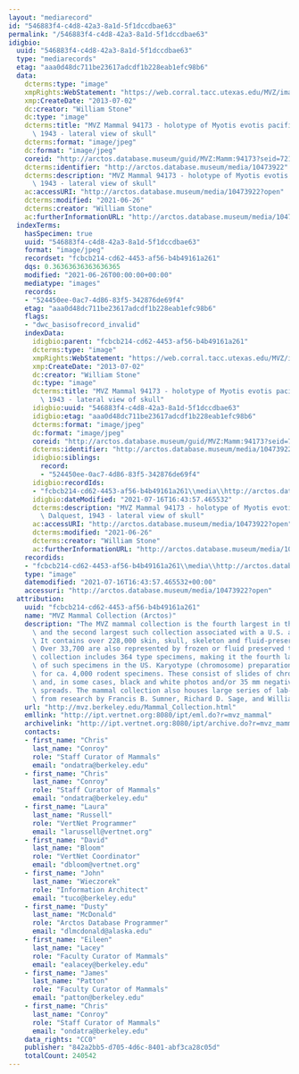 ```yaml
---
layout: "mediarecord"
id: "546883f4-c4d8-42a3-8a1d-5f1dccdbae63"
permalink: "/546883f4-c4d8-42a3-8a1d-5f1dccdbae63"
idigbio:
  uuid: "546883f4-c4d8-42a3-8a1d-5f1dccdbae63"
  type: "mediarecords"
  etag: "aaa0d48dc711be23617adcdf1b228eab1efc98b6"
  data:
    dcterms:type: "image"
    xmpRights:WebStatement: "https://web.corral.tacc.utexas.edu/MVZ/images/MVZ_img/images/jpg/img_16692.jpg"
    xmp:CreateDate: "2013-07-02"
    dc:creator: "William Stone"
    dc:type: "image"
    dcterms:title: "MVZ Mammal 94173 - holotype of Myotis evotis pacificus Dalquest,\
      \ 1943 - lateral view of skull"
    dcterms:format: "image/jpeg"
    dc:format: "image/jpeg"
    coreid: "http://arctos.database.museum/guid/MVZ:Mamm:94173?seid=721574"
    dcterms:identifier: "http://arctos.database.museum/media/10473922"
    dcterms:description: "MVZ Mammal 94173 - holotype of Myotis evotis pacificus Dalquest,\
      \ 1943 - lateral view of skull"
    ac:accessURI: "http://arctos.database.museum/media/10473922?open"
    dcterms:modified: "2021-06-26"
    dcterms:creator: "William Stone"
    ac:furtherInformationURL: "http://arctos.database.museum/media/10473922"
  indexTerms:
    hasSpecimen: true
    uuid: "546883f4-c4d8-42a3-8a1d-5f1dccdbae63"
    format: "image/jpeg"
    recordset: "fcbcb214-cd62-4453-af56-b4b49161a261"
    dqs: 0.36363636363636365
    modified: "2021-06-26T00:00:00+00:00"
    mediatype: "images"
    records:
    - "524450ee-0ac7-4d86-83f5-342876de69f4"
    etag: "aaa0d48dc711be23617adcdf1b228eab1efc98b6"
    flags:
    - "dwc_basisofrecord_invalid"
    indexData:
      idigbio:parent: "fcbcb214-cd62-4453-af56-b4b49161a261"
      dcterms:type: "image"
      xmpRights:WebStatement: "https://web.corral.tacc.utexas.edu/MVZ/images/MVZ_img/images/jpg/img_16692.jpg"
      xmp:CreateDate: "2013-07-02"
      dc:creator: "William Stone"
      dc:type: "image"
      dcterms:title: "MVZ Mammal 94173 - holotype of Myotis evotis pacificus Dalquest,\
        \ 1943 - lateral view of skull"
      idigbio:uuid: "546883f4-c4d8-42a3-8a1d-5f1dccdbae63"
      idigbio:etag: "aaa0d48dc711be23617adcdf1b228eab1efc98b6"
      dcterms:format: "image/jpeg"
      dc:format: "image/jpeg"
      coreid: "http://arctos.database.museum/guid/MVZ:Mamm:94173?seid=721574"
      dcterms:identifier: "http://arctos.database.museum/media/10473922"
      idigbio:siblings:
        record:
        - "524450ee-0ac7-4d86-83f5-342876de69f4"
      idigbio:recordIds:
      - "fcbcb214-cd62-4453-af56-b4b49161a261\\media\\http://arctos.database.museum/media/10473922"
      idigbio:dateModified: "2021-07-16T16:43:57.465532"
      dcterms:description: "MVZ Mammal 94173 - holotype of Myotis evotis pacificus\
        \ Dalquest, 1943 - lateral view of skull"
      ac:accessURI: "http://arctos.database.museum/media/10473922?open"
      dcterms:modified: "2021-06-26"
      dcterms:creator: "William Stone"
      ac:furtherInformationURL: "http://arctos.database.museum/media/10473922"
    recordids:
    - "fcbcb214-cd62-4453-af56-b4b49161a261\\media\\http://arctos.database.museum/media/10473922"
    type: "image"
    datemodified: "2021-07-16T16:43:57.465532+00:00"
    accessuri: "http://arctos.database.museum/media/10473922?open"
  attribution:
    uuid: "fcbcb214-cd62-4453-af56-b4b49161a261"
    name: "MVZ Mammal Collection (Arctos)"
    description: "The MVZ mammal collection is the fourth largest in the United States\
      \ and the second largest such collection associated with a U.S. academic institution.\
      \ It contains over 228,000 skin, skull, skeleton and fluid-preserved specimens.\
      \ Over 33,700 are also represented by frozen or fluid preserved tissues. The\
      \ collection includes 364 type specimens, making it the fourth largest collection\
      \ of such specimens in the US. Karyotype (chromosome) preparations are available\
      \ for ca. 4,000 rodent specimens. These consist of slides of chromosome preparations\
      \ and, in some cases, black and white photos and/or 35 mm negatives of chromosome\
      \ spreads. The mammal collection also houses large series of lab-raised specimens\
      \ from research by Francis B. Sumner, Richard D. Sage, and William Z. Lidicker."
    url: "http://mvz.berkeley.edu/Mammal_Collection.html"
    emllink: "http://ipt.vertnet.org:8080/ipt/eml.do?r=mvz_mammal"
    archivelink: "http://ipt.vertnet.org:8080/ipt/archive.do?r=mvz_mammal"
    contacts:
    - first_name: "Chris"
      last_name: "Conroy"
      role: "Staff Curator of Mammals"
      email: "ondatra@berkeley.edu"
    - first_name: "Chris"
      last_name: "Conroy"
      role: "Staff Curator of Mammals"
      email: "ondatra@berkeley.edu"
    - first_name: "Laura"
      last_name: "Russell"
      role: "VertNet Programmer"
      email: "larussell@vertnet.org"
    - first_name: "David"
      last_name: "Bloom"
      role: "VertNet Coordinator"
      email: "dbloom@vertnet.org"
    - first_name: "John"
      last_name: "Wieczorek"
      role: "Information Architect"
      email: "tuco@berkeley.edu"
    - first_name: "Dusty"
      last_name: "McDonald"
      role: "Arctos Database Programmer"
      email: "dlmcdonald@alaska.edu"
    - first_name: "Eileen"
      last_name: "Lacey"
      role: "Faculty Curator of Mammals"
      email: "ealacey@berkeley.edu"
    - first_name: "James"
      last_name: "Patton"
      role: "Faculty Curator of Mammals"
      email: "patton@berkeley.edu"
    - first_name: "Chris"
      last_name: "Conroy"
      role: "Staff Curator of Mammals"
      email: "ondatra@berkeley.edu"
    data_rights: "CC0"
    publisher: "842a2bb5-d705-4d6c-8401-abf3ca28c05d"
    totalCount: 240542
---
```

